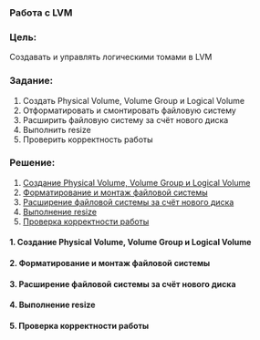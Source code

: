 ### Работа с LVM

### Цель:

Cоздавать и управлять логическими томами в LVM

###  Задание:

1. Создать Physical Volume, Volume Group и Logical Volume
2. Отформатировать и смонтировать файловую систему
3. Расширить файловую систему за счёт нового диска
4. Выполнить resize
5. Проверить корректность работы


### Решение:

1. [Создание Physical Volume, Volume Group и Logical Volume](Readme.md#1-создание-physical-volume-volume-group-и-logical-volume)
2. [Форматирование и монтаж файловой системы](Readme.md#2-форматирование-и-монтаж-файловой-системы)
3. [Расширение файловой системы за счёт нового диска](Readme.md#3-расширение-файловой-системы-за-счёт-нового-диска)
4. [Выполнение resize](Readme.md#4-выполнение-resize)
5. [Проверка корректности работы](Readme.md#5-проверка-корректности-работы)


#### 1. Создание Physical Volume, Volume Group и Logical Volume

#### 2. Форматирование и монтаж файловой системы

#### 3. Расширение файловой системы за счёт нового диска

#### 4. Выполнение resize

#### 5. Проверка корректности работы